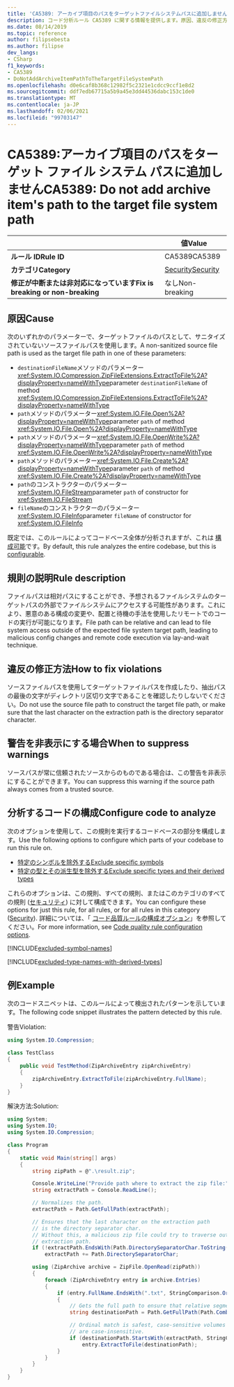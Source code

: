 ```yaml
---
title: 'CA5389: アーカイブ項目のパスをターゲットファイルシステムパスに追加しません (コード分析)'
description: コード分析ルール CA5389 に関する情報を提供します。原因、違反の修正方法、非表示にするタイミングなどが含まれます。
ms.date: 08/14/2019
ms.topic: reference
author: filipsebesta
ms.author: filipse
dev_langs:
- CSharp
f1_keywords:
- CA5389
- DoNotAddArchiveItemPathToTheTargetFileSystemPath
ms.openlocfilehash: d0e6caf8b368c12982f5c2321e1cdcc9ccf1e8d2
ms.sourcegitcommit: ddf7edb67715a5b9a45e3dd44536dabc153c1de0
ms.translationtype: MT
ms.contentlocale: ja-JP
ms.lasthandoff: 02/06/2021
ms.locfileid: "99703147"
---
```

# <a name="ca5389-do-not-add-archive-items-path-to-the-target-file-system-path"></a><span data-ttu-id="c1c4c-103">CA5389:アーカイブ項目のパスをターゲット ファイル システム パスに追加しません</span><span class="sxs-lookup"><span data-stu-id="c1c4c-103">CA5389: Do not add archive item's path to the target file system path</span></span>

| | <span data-ttu-id="c1c4c-104">値</span><span class="sxs-lookup"><span data-stu-id="c1c4c-104">Value</span></span> |
|-|-|
| <span data-ttu-id="c1c4c-105">**ルール ID**</span><span class="sxs-lookup"><span data-stu-id="c1c4c-105">**Rule ID**</span></span> |<span data-ttu-id="c1c4c-106">CA5389</span><span class="sxs-lookup"><span data-stu-id="c1c4c-106">CA5389</span></span>|
| <span data-ttu-id="c1c4c-107">**カテゴリ**</span><span class="sxs-lookup"><span data-stu-id="c1c4c-107">**Category**</span></span> |[<span data-ttu-id="c1c4c-108">Security</span><span class="sxs-lookup"><span data-stu-id="c1c4c-108">Security</span></span>](security-warnings.md)|
| <span data-ttu-id="c1c4c-109">**修正が中断または非対応になっています**</span><span class="sxs-lookup"><span data-stu-id="c1c4c-109">**Fix is breaking or non-breaking**</span></span> |<span data-ttu-id="c1c4c-110">なし</span><span class="sxs-lookup"><span data-stu-id="c1c4c-110">Non-breaking</span></span>|

## <a name="cause"></a><span data-ttu-id="c1c4c-111">原因</span><span class="sxs-lookup"><span data-stu-id="c1c4c-111">Cause</span></span>

<span data-ttu-id="c1c4c-112">次のいずれかのパラメーターで、ターゲットファイルのパスとして、サニタイズされていないソースファイルパスを使用します。</span><span class="sxs-lookup"><span data-stu-id="c1c4c-112">A non-sanitized source file path is used as the target file path in one of these parameters:</span></span>

- <span data-ttu-id="c1c4c-113">`destinationFileName`メソッドのパラメーター<xref:System.IO.Compression.ZipFileExtensions.ExtractToFile%2A?displayProperty=nameWithType></span><span class="sxs-lookup"><span data-stu-id="c1c4c-113">parameter `destinationFileName` of method <xref:System.IO.Compression.ZipFileExtensions.ExtractToFile%2A?displayProperty=nameWithType></span></span>
- <span data-ttu-id="c1c4c-114">`path`メソッドのパラメーター<xref:System.IO.File.Open%2A?displayProperty=nameWithType></span><span class="sxs-lookup"><span data-stu-id="c1c4c-114">parameter `path` of method <xref:System.IO.File.Open%2A?displayProperty=nameWithType></span></span>
- <span data-ttu-id="c1c4c-115">`path`メソッドのパラメーター<xref:System.IO.File.OpenWrite%2A?displayProperty=nameWithType></span><span class="sxs-lookup"><span data-stu-id="c1c4c-115">parameter `path` of method <xref:System.IO.File.OpenWrite%2A?displayProperty=nameWithType></span></span>
- <span data-ttu-id="c1c4c-116">`path`メソッドのパラメーター<xref:System.IO.File.Create%2A?displayProperty=nameWithType></span><span class="sxs-lookup"><span data-stu-id="c1c4c-116">parameter `path` of method <xref:System.IO.File.Create%2A?displayProperty=nameWithType></span></span>
- <span data-ttu-id="c1c4c-117">`path`のコンストラクターのパラメーター<xref:System.IO.FileStream></span><span class="sxs-lookup"><span data-stu-id="c1c4c-117">parameter `path` of constructor for <xref:System.IO.FileStream></span></span>
- <span data-ttu-id="c1c4c-118">`fileName`のコンストラクターのパラメーター<xref:System.IO.FileInfo></span><span class="sxs-lookup"><span data-stu-id="c1c4c-118">parameter `fileName` of constructor for <xref:System.IO.FileInfo></span></span>

<span data-ttu-id="c1c4c-119">既定では、このルールによってコードベース全体が分析されますが、これは [構成可能](#configure-code-to-analyze)です。</span><span class="sxs-lookup"><span data-stu-id="c1c4c-119">By default, this rule analyzes the entire codebase, but this is [configurable](#configure-code-to-analyze).</span></span>

## <a name="rule-description"></a><span data-ttu-id="c1c4c-120">規則の説明</span><span class="sxs-lookup"><span data-stu-id="c1c4c-120">Rule description</span></span>

<span data-ttu-id="c1c4c-121">ファイルパスは相対パスにすることができ、予想されるファイルシステムのターゲットパスの外部でファイルシステムにアクセスする可能性があります。これにより、悪意のある構成の変更や、配置と待機の手法を使用したリモートでのコードの実行が可能になります。</span><span class="sxs-lookup"><span data-stu-id="c1c4c-121">File path can be relative and can lead to file system access outside of the expected file system target path, leading to malicious config changes and remote code execution via lay-and-wait technique.</span></span>

## <a name="how-to-fix-violations"></a><span data-ttu-id="c1c4c-122">違反の修正方法</span><span class="sxs-lookup"><span data-stu-id="c1c4c-122">How to fix violations</span></span>

<span data-ttu-id="c1c4c-123">ソースファイルパスを使用してターゲットファイルパスを作成したり、抽出パスの最後の文字がディレクトリ区切り文字であることを確認したりしないでください。</span><span class="sxs-lookup"><span data-stu-id="c1c4c-123">Do not use the source file path to construct the target file path, or make sure that the last character on the extraction path is the directory separator character.</span></span>

## <a name="when-to-suppress-warnings"></a><span data-ttu-id="c1c4c-124">警告を非表示にする場合</span><span class="sxs-lookup"><span data-stu-id="c1c4c-124">When to suppress warnings</span></span>

<span data-ttu-id="c1c4c-125">ソースパスが常に信頼されたソースからのものである場合は、この警告を非表示にすることができます。</span><span class="sxs-lookup"><span data-stu-id="c1c4c-125">You can suppress this warning if the source path always comes from a trusted source.</span></span>

## <a name="configure-code-to-analyze"></a><span data-ttu-id="c1c4c-126">分析するコードの構成</span><span class="sxs-lookup"><span data-stu-id="c1c4c-126">Configure code to analyze</span></span>

<span data-ttu-id="c1c4c-127">次のオプションを使用して、この規則を実行するコードベースの部分を構成します。</span><span class="sxs-lookup"><span data-stu-id="c1c4c-127">Use the following options to configure which parts of your codebase to run this rule on.</span></span>

- [<span data-ttu-id="c1c4c-128">特定のシンボルを除外する</span><span class="sxs-lookup"><span data-stu-id="c1c4c-128">Exclude specific symbols</span></span>](#exclude-specific-symbols)
- [<span data-ttu-id="c1c4c-129">特定の型とその派生型を除外する</span><span class="sxs-lookup"><span data-stu-id="c1c4c-129">Exclude specific types and their derived types</span></span>](#exclude-specific-types-and-their-derived-types)

<span data-ttu-id="c1c4c-130">これらのオプションは、この規則、すべての規則、またはこのカテゴリのすべての規則 ([セキュリティ](security-warnings.md)) に対して構成できます。</span><span class="sxs-lookup"><span data-stu-id="c1c4c-130">You can configure these options for just this rule, for all rules, or for all rules in this category ([Security](security-warnings.md)).</span></span> <span data-ttu-id="c1c4c-131">詳細については、「 [コード品質ルールの構成オプション](../code-quality-rule-options.md)」を参照してください。</span><span class="sxs-lookup"><span data-stu-id="c1c4c-131">For more information, see [Code quality rule configuration options](../code-quality-rule-options.md).</span></span>

[!INCLUDE[excluded-symbol-names](~/includes/code-analysis/excluded-symbol-names.md)]

[!INCLUDE[excluded-type-names-with-derived-types](~/includes/code-analysis/excluded-type-names-with-derived-types.md)]

## <a name="example"></a><span data-ttu-id="c1c4c-132">例</span><span class="sxs-lookup"><span data-stu-id="c1c4c-132">Example</span></span>

<span data-ttu-id="c1c4c-133">次のコードスニペットは、このルールによって検出されたパターンを示しています。</span><span class="sxs-lookup"><span data-stu-id="c1c4c-133">The following code snippet illustrates the pattern detected by this rule.</span></span>

<span data-ttu-id="c1c4c-134">警告</span><span class="sxs-lookup"><span data-stu-id="c1c4c-134">Violation:</span></span>

```csharp
using System.IO.Compression;

class TestClass
{
    public void TestMethod(ZipArchiveEntry zipArchiveEntry)
    {
        zipArchiveEntry.ExtractToFile(zipArchiveEntry.FullName);
    }
}
```

<span data-ttu-id="c1c4c-135">解決方法:</span><span class="sxs-lookup"><span data-stu-id="c1c4c-135">Solution:</span></span>

```csharp
using System;
using System.IO;
using System.IO.Compression;

class Program
{
    static void Main(string[] args)
    {
        string zipPath = @".\result.zip";

        Console.WriteLine("Provide path where to extract the zip file:");
        string extractPath = Console.ReadLine();

        // Normalizes the path.
        extractPath = Path.GetFullPath(extractPath);

        // Ensures that the last character on the extraction path
        // is the directory separator char.
        // Without this, a malicious zip file could try to traverse outside of the expected
        // extraction path.
        if (!extractPath.EndsWith(Path.DirectorySeparatorChar.ToString(), StringComparison.Ordinal))
            extractPath += Path.DirectorySeparatorChar;

        using (ZipArchive archive = ZipFile.OpenRead(zipPath))
        {
            foreach (ZipArchiveEntry entry in archive.Entries)
            {
                if (entry.FullName.EndsWith(".txt", StringComparison.OrdinalIgnoreCase))
                {
                    // Gets the full path to ensure that relative segments are removed.
                    string destinationPath = Path.GetFullPath(Path.Combine(extractPath, entry.FullName));

                    // Ordinal match is safest, case-sensitive volumes can be mounted within volumes that
                    // are case-insensitive.
                    if (destinationPath.StartsWith(extractPath, StringComparison.Ordinal))
                        entry.ExtractToFile(destinationPath);
                }
            }
        }
    }
}
```
